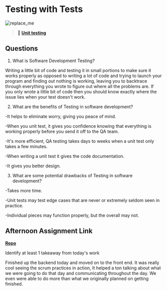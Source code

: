 # Testing with Tests

![replace_me](https://codeworks.blob.core.windows.net/public/assets/img/illustrations/placeholder.svg)

> **📖 [Unit testing](https://codeworksacademy.com/fs-student-guide/resources/wk8-9/03-Unit-Testing)**

## Questions

1. What is Software Development Testing?

Writing a little bit of code and testing it in small portions to make sure it works properly as opposed to writing a lot of code and trying to launch your program and finding out nothing is working, leaving you to backtrace through everything you wrote to figure out where all the problems are. If you only wrote a little bit of code then you should know exactly where the issue lies when your test doesn't work.

2. What are the benefits of Testing in software development?

-It helps to eliminate worry, giving you peace of mind.

-When you unit test, it gives you confidence knowing that everything is working properly before you send it off to the QA team.

-It's more efficient, QA testing takes days to weeks when a unit test only takes a few minutes.

-When writing a unit test it gives the code documentation.

-It gives you better design.

3. What are some potential drawbacks of Testing in software development?

-Takes more time.

-Unit tests may test edge cases that are never or extremely seldom seen in practice.

-Individual pieces may function properly, but the overall may not.


## Afternoon Assignment Link

**[Repo](https://github.com/TimothyMcCormick/<ASSIGNMENT_REPO>)**

Identify at least 1 takeaway from today's work

Finished up the backend today and moved on to the front end. It was really cool seeing the scrum practices in action, It helped a ton talking about what we were going to do that day and communicating throughout the day. We even were able to do more than what we originally planned on getting finished.
